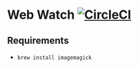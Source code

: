 # Web Watch [![CircleCI](https://circleci.com/gh/sman591/webwatch.svg?style=svg)](https://circleci.com/gh/sman591/webwatch)

## Requirements

* `brew install imagemagick`
